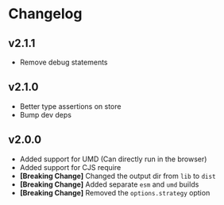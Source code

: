 # Changelog

## v2.1.1

- Remove debug statements

## v2.1.0

- Better type assertions on store
- Bump dev deps

## v2.0.0

- Added support for UMD (Can directly run in the browser)
- Added support for CJS require
- **[Breaking Change]** Changed the output dir from `lib` to `dist`
- **[Breaking Change]** Added separate `esm` and `umd` builds
- **[Breaking Change]** Removed the `options.strategy` option

